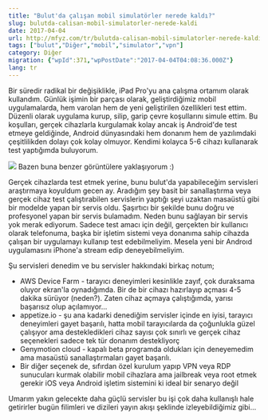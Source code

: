 ```yaml
---
title: "Bulut'da çalışan mobil simulatörler nerede kaldı?"
slug: bulutda-calisan-mobil-simulatorler-nerede-kaldi
date: 2017-04-04
url: http://mfyz.com/tr/bulutda-calisan-mobil-simulatorler-nerede-kaldi/
tags: ["bulut","Diğer","mobil","simulator","vpn"]
category: Diğer
migration: {"wpId":371,"wpPostDate":"2017-04-04T04:08:36.000Z"}
lang: tr
---
```


Bir süredir radikal bir değişiklikle, iPad Pro'yu ana çalışma ortamım olarak kullandım. Günlük işimin bir parçası olarak, geliştirdiğimiz mobil uygulamalarda, hem varolan hem de yeni geliştirilen özellikleri test ettim. Düzenli olarak uygulama kurup, silip, garip çevre koşullarını simule ettim. Bu koşulları, gerçek cihazlarla kurgulamak kolay ancak iş Android'de test etmeye geldiğinde, Android dünyasındaki hem donanım hem de yazılımdaki çeşitlilikden dolayı çok kolay olmuyor. Kendimi kolayca 5-6 cihazı kullanarak test yaptığımda buluyorum.

![](/images/archive/tr/2017/04/batstand.jpg) Bazen buna benzer görüntülere yaklaşıyorum :)

Gerçek cihazlarda test etmek yerine, bunu bulut'da yapabileceğim servisleri araştırmaya koyuldum gecen ay. Aradığım şey basit bir sanallaştırma veya gerçek cihaz test çalıştırabilen servislerin yaptığı şeyi uzaktan masaüstü gibi bir modelde yapan bir servis oldu. Şaşırtıcı bir şekilde bunu doğru ve profesyonel yapan bir servis bulamadım. Neden bunu sağlayan bir servis yok merak ediyorum. Sadece test amacı için değil, gerçekten bir kullanıcı olarak telefonuma, başka bir işletim sistemi veya donanıma sahip cihazda çalışan bir uygulamayı kullanıp test edebilmeliyim. Mesela yeni bir Androıd uygulamasını iPhone'a stream edip deneyebilmeliyim.

Şu servisleri denedim ve bu servisler hakkındaki birkaç notum;

*   AWS Device Farm - tarayıcı deneyimleri kesinlikle zayıf, çok duraksama oluyor ekran'la oynadığımda. Bir de bir cihazı hazırlayıp açması 4-5 dakika sürüyor (neden?). Zaten cihaz açmaya çalıştığımda, yarısı başarısız olup açılamıyor...
*   appetize.io - şu ana kadarki denediğim servisler içinde en iyisi, tarayıcı deneyimleri gayet başarılı, hatta mobil tarayıcılarda da çoğunlukla güzel çalışıyor ama destekledikleri cihaz sayısı çok sınırlı ve gerçek cihaz seçenekleri sadece tek tür donanım destekliyorç
*   Genymotion cloud - kapalı beta programda oldukları için deneyemedim ama masaüstü sanallaştırmaları gayet başarılı.
*   Bir diğer seçenek de, sıfırdan özel kurulum yapıp VPN veya RDP sunucuları kurmak olabilir mobil cihazlara ama jailbreak veya root etmek gerekir iOS veya Android işletim sistemini ki ideal bir senaryo değil

Umarım yakın gelecekte daha güçlü servisler bu işi çok daha kullanışlı hale getirirler bugün filimleri ve dizileri yayın akışı şeklinde izleyebildiğimiz gibi...
